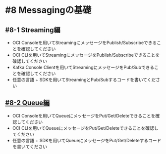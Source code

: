# #8 Messagingの基礎

## #8-1 Streaming編

* OCI Consoleを用いてStreamingにメッセージをPublish/Subscribeできることを確認してください
* OCI CLIを用いてStreamingにメッセージをPublish/Subscribeできることを確認してください
* Kafka Console Clientを用いてStreamingにメッセージをPub/Subできることを確認してください
* 任意の言語 + SDKを用いてStreamingとPub/Subするコードを書いてください

## [#8-2 Queue編](./Queue/README.md)

* OCI Consoleを用いてQueueにメッセージをPut/Get/Deleteできることを確認してください
* OCI CLIを用いてQueueにメッセージをPut/Get/Deleteできることを確認してください
* 任意の言語 + SDKを用いてQueueにメッセージをPut/Get/Deleteするコードを書いてください
